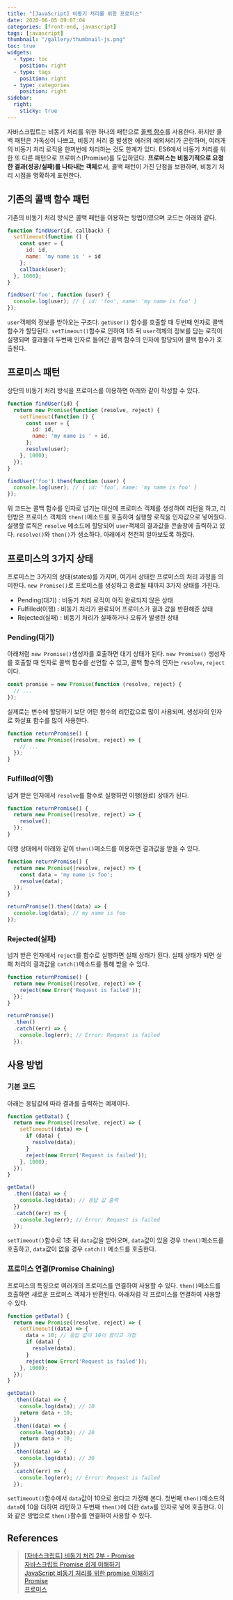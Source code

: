 ```yaml
---
title: "[JavaScript] 비동기 처리를 위한 프로미스"
date: 2020-06-05 09:07:04
categories: [front-end, javascript]
tags: [javascript]
thumbnail: "/gallery/thumbnail-js.png"
toc: true
widgets:
  - type: toc
    position: right
  - type: tags
    position: right
  - type: categories
    position: right
sidebar:
  right:
    sticky: true
---
```


자바스크립트는 비동기 처리를 위한 하나의 패턴으로 [콜백 함수](/2020/06/04/javascript-asynchronous-callback/)를 사용한다. 하지만 콜백 패턴은 가독성이 나쁘고, 비동기 처리 중 발생한 에러의 예외처리가 곤란하며, 여러개의 비동기 처리 로직을 한꺼번에 처리하는 것도 한계가 있다. ES6에서 비동기 처리를 위한 또 다른 패턴으로 프로미스(Promise)를 도입하였다. **프로미스는 비동기적으로 요청한 결과(성공/실패)를 나타내는 객체**로서, 콜백 패턴이 가진 단점을 보완하며, 비동기 처리 시점을 명확하게 표현한다.

<!-- more -->

## 기존의 콜백 함수 패턴
기존의 비동기 처리 방식은 콜백 패턴을 이용하는 방법이였으며 코드는 아래와 같다.

```javascript
function findUser(id, callback) {
  setTimeout(function () {
    const user = {
      id: id,
      name: 'my name is ' + id
    };
    callback(user);
  }, 1000);
}

findUser('foo', function (user) {
  console.log(user); // { id: 'foo', name: 'my name is foo' }
});
```
`user`객체의 정보를 받아오는 구조다. `getUser()` 함수를 호출할 때 두번째 인자로 콜백 함수가 할당된다. `setTimeout()`함수로 인하여 1초 뒤 `user`객체의 정보를 담는 로직이 실행되며 결과물이 두번째 인자로 들어간 콜백 함수의 인자에 할당되어 콜백 함수가 호출된다.

## 프로미스 패턴
상단의 비동기 처리 방식을 프로미스를 이용하면 아래와 같이 작성할 수 있다.

```javascript
function findUser(id) {
  return new Promise(function (resolve, reject) {
    setTimeout(function () {
      const user = {
        id: id,
        name: 'my name is ' + id,
      };
      resolve(user);
    }, 1000);
  });
}

findUser('foo').then(function (user) {
  console.log(user); // { id: 'foo', name: 'my name is foo' }
});
```
위 코드는 콜백 함수를 인자로 넘기는 대신에 프로미스 객체를 생성하여 리턴을 하고, 리턴받은 프로미스 객체의 `then()`메소드를 호출하여 실행할 로직을 인자값으로 넣어줬다. 실행할 로직은 `resolve` 메소드에 할당되어 `user`객체의 결과값을 콘솔창에 출력하고 있다. `resolve()`와 `then()`가 생소하다. 아래에서 천천히 알아보도록 하겠다.

## 프로미스의 3가지 상태
프로미스는 3가지의 상태(states)를 가지며, 여기서 상태란 프로미스의 처리 과정을 의미한다. `new Promise()`로 프로미스를 생성하고 종료될 때까지 3가지 상태를 가진다.

* Pending(대기) : 비동기 처리 로직이 아직 완료되지 않은 상태
* Fulfilled(이행) : 비동기 처리가 완료되어 프로미스가 결과 값을 반환해준 상태
* Rejected(실패) : 비동기 처리가 실패하거나 오류가 발생한 상태

### Pending(대기)
아래처럼 `new Promise()`생성자를 호출하면 대기 상태가 된다. `new Promise()` 생성자를 호출할 때 인자로 콜백 함수를 선언할 수 있고, 콜백 함수의 인자는 `resolve`, `reject`이다.

```javascript
const promise = new Promise(function (resolve, reject) {
  // ...
});
```

실제로는 변수에 할당하기 보단 어떤 함수의 리턴값으로 많이 사용되며, 생성자의 인자로 화살표 함수를 많이 사용한다.

```javascript
function returnPromise() {
  return new Promise((resolve, reject) => {
    // ...
  });
}
```

### Fulfilled(이행)
넘겨 받은 인자에서 `resolve`를 함수로 실행하면 이행(완료) 상태가 된다.

```javascript
function returnPromise() {
  return new Promise((resolve, reject) => {
    resolve();
  });
}
```

이행 상태에서 아래와 같이 `then()`메소드를 이용하면 결과값을 받을 수 있다.

```javascript
function returnPromise() {
  return new Promise((resolve, reject) => {
    const data = 'my name is foo';
    resolve(data);
  });
}

returnPromise().then((data) => {
  console.log(data); // my name is foo
});
```

### Rejected(실패)

넘겨 받은 인자에서 `reject`를 함수로 실행하면 실패 상태가 된다. 실패 상태가 되면 실패 처리의 결과값을 `catch()`메소드를 통해 받을 수 있다.

```javascript
function returnPromise() {
  return new Promise((resolve, reject) => {
    reject(new Error('Request is failed'));
  });
}

returnPromise()
  .then()
  .catch((err) => {
    console.log(err); // Error: Request is failed
  });
```

## 사용 방법

### 기본 코드
아래는 응답값에 따라 결과를 출력하는 예제이다.

```javascript
function getData() {
  return new Promise((resolve, reject) => {
    setTimeout((data) => {
      if (data) {
        resolve(data);
      }
      reject(new Error('Request is failed'));
    }, 1000);
  });
}

getData()
  .then((data) => {
    console.log(data); // 응답 값 출력
  })
  .catch((err) => {
    console.log(err); // Error: Request is failed
  });
```

`setTimeout()`함수로 1초 뒤 `data`값을 받아오며, `data`값이 있을 경우 `then()`메소드를 호출하고, `data`값이 없을 경우 `catch()` 메소드를 호출한다.

### 프로미스 연결(Promise Chaining)
프로미스의 특징으로 여러개의 프로미스를 연결하여 사용할 수 있다. `then()`메소드를 호출하면 새로운 프로미스 객체가 반환된다. 아래처럼 각 프로미스를 연결하여 사용할 수 있다.

```javascript
function getData() {
  return new Promise((resolve, reject) => {
    setTimeout((data) => {
      data = 10; // 응답 값이 10이 왔다고 가정
      if (data) {
        resolve(data);
      }
      reject(new Error('Request is failed'));
    }, 1000);
  });
}

getData()
  .then((data) => {
    console.log(data); // 10
    return data + 10;
  })
  .then((data) => {
    console.log(data); // 20
    return data + 10;
  })
  .then((data) => {
    console.log(data); // 30
  })
  .catch((err) => {
    console.log(err); // Error: Request is failed
  });
```

`setTimeout()`함수에서 `data`값이 10으로 왔다고 가정해 본다. 첫번째 `then()`메소드의 `data`에 10을 더하여 리턴하고 두번째 `then()`에 더한 `data`를 인자로 넣어 호출한다. 이와 같은 방법으로 `then()`함수를 연결하여 사용할 수 있다.

## References
> [[자바스크립트] 비동기 처리 2부 - Promise](https://www.daleseo.com/js-async-promise/)  
> [자바스크립트 Promise 쉽게 이해하기](https://joshua1988.github.io/web-development/javascript/promise-for-beginners/)  
> [JavaScript 비동기 처리를 위한 promise 이해하기](https://velog.io/@cyranocoding/2019-08-02-1808-작성됨-5hjytwqpqj)  
> [Promise](https://developer.mozilla.org/ko/docs/Web/JavaScript/Reference/Global_Objects/Promise)  
> [프로미스](https://poiemaweb.com/es6-promise)
